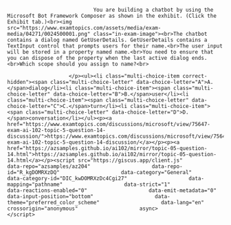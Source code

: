 <p class="card-text">
							
								You are building a chatbot by using the Microsoft Bot Framework Composer as shown in the exhibit. (Click the Exhibit tab.)<br><img src="https://www.examtopics.com/assets/media/exam-media/04271/0024500001.png" class="in-exam-image"><br>The chatbot contains a dialog named GetUserDetails. GetUserDetails contains a TextInput control that prompts users for their name.<br>The user input will be stored in a property named name.<br>You need to ensure that you can dispose of the property when the last active dialog ends.<br>Which scope should you assign to name?<br>
							
						</p><ul><li class="multi-choice-item correct-hidden"><span class="multi-choice-letter" data-choice-letter="A">A.</span>dialog</li><li class="multi-choice-item"><span class="multi-choice-letter" data-choice-letter="B">B.</span>user</li><li class="multi-choice-item"><span class="multi-choice-letter" data-choice-letter="C">C.</span>turn</li><li class="multi-choice-item"><span class="multi-choice-letter" data-choice-letter="D">D.</span>conversation</li></ul><p><a href="https://www.examtopics.com/discussions/microsoft/view/75647-exam-ai-102-topic-5-question-14-discussion/">https://www.examtopics.com/discussions/microsoft/view/75647-exam-ai-102-topic-5-question-14-discussion/</a></p><p><a href="https://azsamples.github.io/ai102/mirror/topic-05-question-14.html">https://azsamples.github.io/ai102/mirror/topic-05-question-14.html</a></p><script src="https://giscus.app/client.js"                    data-repo="azsamples/az204"                    data-repo-id="R_kgDOMRXzDQ"                    data-category="General"                    data-category-id="DIC_kwDOMRXzDc4Cgi27"                    data-mapping="pathname"                    data-strict="1"                    data-reactions-enabled="0"                    data-emit-metadata="0"                    data-input-position="bottom"                    data-theme="preferred_color_scheme"                    data-lang="en"                    crossorigin="anonymous"                    async>                    </script>